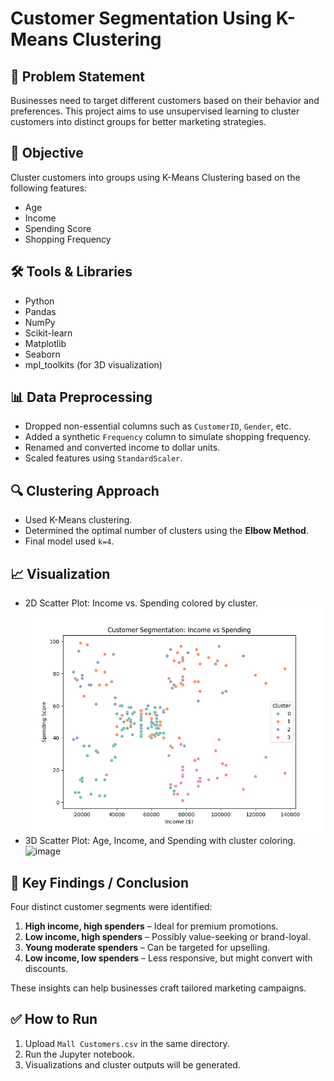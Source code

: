 # Customer Segmentation Using K-Means Clustering

## 📌 Problem Statement
Businesses need to target different customers based on their behavior and preferences. This project aims to use unsupervised learning to cluster customers into distinct groups for better marketing strategies.

## 🎯 Objective
Cluster customers into groups using K-Means Clustering based on the following features:
- Age
- Income
- Spending Score
- Shopping Frequency

## 🛠️ Tools & Libraries
- Python
- Pandas
- NumPy
- Scikit-learn
- Matplotlib
- Seaborn
- mpl_toolkits (for 3D visualization)

## 📊 Data Preprocessing
- Dropped non-essential columns such as `CustomerID`, `Gender`, etc.
- Added a synthetic `Frequency` column to simulate shopping frequency.
- Renamed and converted income to dollar units.
- Scaled features using `StandardScaler`.

## 🔍 Clustering Approach
- Used K-Means clustering.
- Determined the optimal number of clusters using the **Elbow Method**.
- Final model used `k=4`.

## 📈 Visualization
- 2D Scatter Plot: Income vs. Spending colored by cluster.
![image](https://github.com/LAXMAN7795/Customer-Segmentation-Using-K-Means/blob/b791cc9af662f8c24ae4a53558ddeaa76c2774a1/output/customer_segmentation.png)
- 3D Scatter Plot: Age, Income, and Spending with cluster coloring.
![image]()

## 📌 Key Findings / Conclusion
Four distinct customer segments were identified:
1. **High income, high spenders** – Ideal for premium promotions.
2. **Low income, high spenders** – Possibly value-seeking or brand-loyal.
3. **Young moderate spenders** – Can be targeted for upselling.
4. **Low income, low spenders** – Less responsive, but might convert with discounts.

These insights can help businesses craft tailored marketing campaigns.

## ✅ How to Run
1. Upload `Mall Customers.csv` in the same directory.
2. Run the Jupyter notebook.
3. Visualizations and cluster outputs will be generated.
